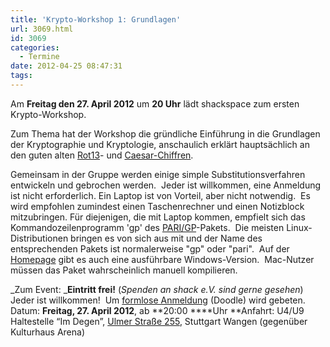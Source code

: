 ```yaml
---
title: 'Krypto-Workshop 1: Grundlagen'
url: 3069.html
id: 3069
categories:
  - Termine
date: 2012-04-25 08:47:31
tags:
---
```


Am **Freitag den 27\. April 2012** um **20 Uhr** lädt shackspace zum ersten Krypto-Workshop.

Zum Thema hat der Workshop die gründliche Einführung in die Grundlagen der Kryptographie und Kryptologie, anschaulich erklärt hauptsächlich an den guten alten [Rot13](http://de.wikipedia.org/wiki/Rot13)- und [Caesar-Chiffren](http://de.wikipedia.org/wiki/Caesar-Verschl%C3%BCsselung).

Gemeinsam in der Gruppe werden einige simple Substitutionsverfahren entwickeln und gebrochen werden.  Jeder ist willkommen, eine Anmeldung ist nicht erforderlich.
Ein Laptop ist von Vorteil, aber nicht notwendig.  Es wird empfohlen zumindest einen Taschenrechner und einen Notizblock mitzubringen.
Für diejenigen, die mit Laptop kommen, empfielt sich das Kommandozeilenprogramm 'gp' des [PARI/GP](http://pari.math.u-bordeaux.fr/)-Pakets.  Die meisten Linux-Distributionen bringen es von sich aus mit und der Name des entsprechenden Pakets ist normalerweise "gp" oder "pari".  Auf der [Homepage](http://pari.math.u-bordeaux.fr/) gibt es auch eine ausführbare Windows-Version.  Mac-Nutzer müssen das Paket wahrscheinlich manuell kompilieren.

_Zum Event:
_**Eintritt frei!** (_Spenden an shack e.V. sind gerne gesehen_) Jeder ist willkommen!  Um [formlose Anmeldung](http://www.doodle.com/s9hck3rsurcwnzys) (Doodle) wird gebeten.
Datum: **Freitag, 27\. April 2012**, ab **20:00 ****Uhr
**Anfahrt: U4/U9 Haltestelle “Im Degen”, [Ulmer Straße 255](https://blog.shackspace.de/?page_id=713), Stuttgart Wangen (gegenüber Kulturhaus Arena)